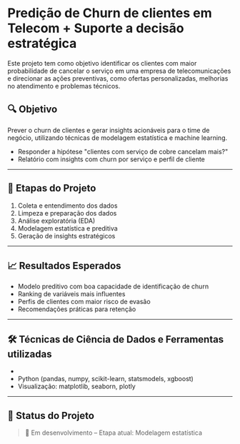 # Predição de Churn de clientes em Telecom + Suporte a decisão estratégica
Este projeto tem como objetivo identificar os clientes com maior probabilidade de cancelar o serviço em uma empresa de telecomunicações e direcionar as ações preventivas, como ofertas personalizadas, melhorias no atendimento e problemas técnicos.

## 🔍 Objetivo
Prever o churn de clientes e gerar insights acionáveis para o time de negócio, utilizando técnicas de modelagem estatística e machine learning.
- Responder a hipótese "clientes com serviço de cobre cancelam mais?"
- Relatório com insights com churn por serviço e perfil de cliente
---

## 🔬 Etapas do Projeto
1. Coleta e entendimento dos dados
3. Limpeza e preparação dos dados
4. Análise exploratória (EDA)
5. Modelagem estatística e preditiva
6. Geração de insights estratégicos
---

## 📈 Resultados Esperados
- Modelo preditivo com boa capacidade de identificação de churn
- Ranking de variáveis mais influentes
- Perfis de clientes com maior risco de evasão
- Recomendações práticas para retenção
---


## 🛠️ Técnicas de Ciência de Dados e Ferramentas utilizadas
- 
- Python (pandas, numpy, scikit-learn, statsmodels, xgboost)
- Visualização: matplotlib, seaborn, plotly

---

## 📌 Status do Projeto 
> 🚧 Em desenvolvimento – Etapa atual: Modelagem estatística

